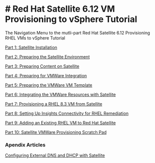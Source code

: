 # # Red Hat Satellite 6.12 VM Provisioning to vSphere Tutorial  

The Navigation Menu to the mutli-part Red Hat Satellite 6.12 Provisioning RHEL VMs to vSphere Tutorial  

[Part 1: Satellite Installation]()

[Part 2: Preparing the Satellite Environment]()  

[Part 3: Preparing Content on Satellite]()  

[Part 4: Preparing for VMWare Integration]()

[Part 5: Preparing the VMWare VM Template]()

[Part 6: Integrating the VMWare Resources with Satellite]()

[Part 7: Provisioning a RHEL 8.3 VM from Satellite]()

[Part 8: Setting Up Insights Connectivity for RHEL Remediation]()

[Part 9: Adding an Existing RHEL VM to Red Hat Satellite]()

[Part 10: Satellite VMWare Provisioning Scratch Pad]()  


### Apendix Articles
[Configuring External DNS and DHCP with Satellite](https://github.com/pslucas0212/Configuring-External-DNS-and-DHCP-for-Satellite/blob/main/README.md)
  
